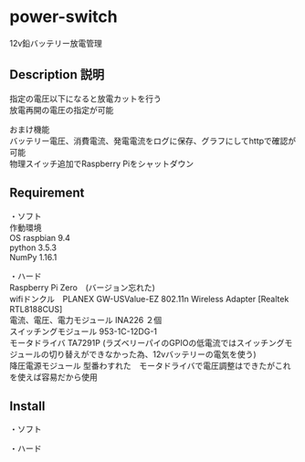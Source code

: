 # power-switch

12v鉛バッテリー放電管理

## Description 説明
指定の電圧以下になると放電カットを行う  
放電再開の電圧の指定が可能

おまけ機能  
バッテリー電圧、消費電流、発電電流をログに保存、グラフにしてhttpで確認が可能  
物理スイッチ追加でRaspberry Piをシャットダウン  

## Requirement
・ソフト  
作動環境  
OS raspbian 9.4  
python 3.5.3  
NumPy 1.16.1  

・ハード  
Raspberry Pi Zero　(バージョン忘れた)  
wifiドンクル　PLANEX GW-USValue-EZ 802.11n Wireless Adapter [Realtek RTL8188CUS]  
電流、電圧、電力モジュール INA226 ２個  
スイッチングモジュール 953-1C-12DG-1  
モータドライバ TA7291P (ラズベリーパイのGPIOの低電流ではスイッチングモジュールの切り替えができなかった為、12vバッテリーの電気を使う)  
降圧電源モジュール 型番わすれた　モータドライバで電圧調整はできたがこれを使えば容易だから使用  

## Install
・ソフト

・ハード

